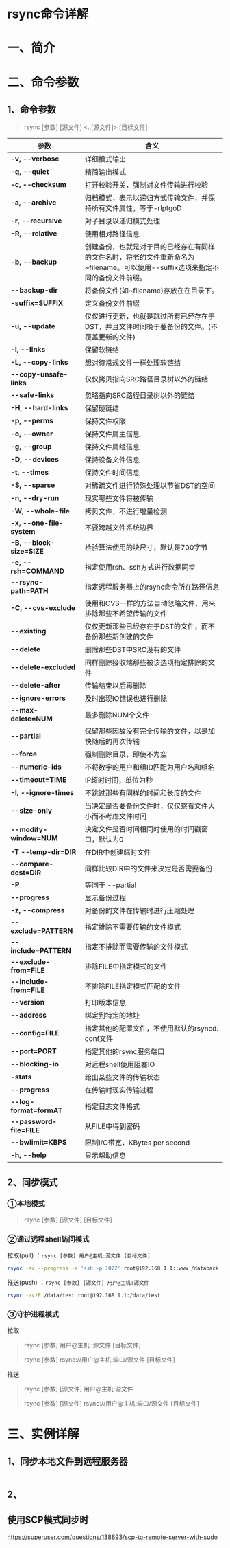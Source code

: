 # rsync命令详解

# 一、简介





# 二、命令参数

## 1、命令参数

>  rsync [参数] [源文件] <..[源文件]> [目标文件]

| 参数            | 含义                                                 |
| -------------- | ------------------------------------------------------------ |
| **-v, --verbose** | 详细模式输出 |
| **-q, --quiet** | 精简输出模式 |
| **-c, --checksum** | 打开校验开关，强制对文件传输进行校验 |
| **-a, --archive** | 归档模式，表示以递归方式传输文件，并保持所有文件属性，等于-rlptgoD |
| **-r, --recursive** | 对子目录以递归模式处理 |
| **-R, --relative** | 使用相对路径信息 |
| **-b, --backup** | 创建备份，也就是对于目的已经存在有同样的文件名时，将老的文件重新命名为~filename。可以使用--suffix选项来指定不同的备份文件前缀。 |
| **--backup-dir** | 将备份文件(如~filename)存放在在目录下。 |
| **-suffix=SUFFIX** | 定义备份文件前缀 |
| **-u, --update** | 仅仅进行更新，也就是跳过所有已经存在于DST，并且文件时间晚于要备份的文件。(不覆盖更新的文件) |
| **-l, --links** | 保留软链结 |
| **-L, --copy-links** | 想对待常规文件一样处理软链结 |
| **--copy-unsafe-links** | 仅仅拷贝指向SRC路径目录树以外的链结 |
| **--safe-links** | 忽略指向SRC路径目录树以外的链结 |
| **-H, --hard-links** | 保留硬链结 |
| **-p, --perms** | 保持文件权限 |
| **-o, --owner** | 保持文件属主信息 |
| **-g, --group** | 保持文件属组信息 |
| **-D, --devices** | 保持设备文件信息 |
| **-t, --times** | 保持文件时间信息 |
| **-S, --sparse** | 对稀疏文件进行特殊处理以节省DST的空间 |
| **-n, --dry-run** | 现实哪些文件将被传输 |
| **-W, --whole-file** | 拷贝文件，不进行增量检测 |
| **-x, --one-file-system** | 不要跨越文件系统边界 |
| **-B, --block-size=SIZE** | 检验算法使用的块尺寸，默认是700字节 |
| **-e, --rsh=COMMAND** | 指定使用rsh、ssh方式进行数据同步 |
| **--rsync-path=PATH** | 指定远程服务器上的rsync命令所在路径信息 |
| **-C, --cvs-exclude** | 使用和CVS一样的方法自动忽略文件，用来排除那些不希望传输的文件 |
| **--existing** | 仅仅更新那些已经存在于DST的文件，而不备份那些新创建的文件 |
| **--delete** | 删除那些DST中SRC没有的文件 |
| **--delete-excluded** | 同样删除接收端那些被该选项指定排除的文件 |
| **--delete-after** | 传输结束以后再删除 |
| **--ignore-errors** | 及时出现IO错误也进行删除 |
| **--max-delete=NUM** | 最多删除NUM个文件 |
| **--partial** | 保留那些因故没有完全传输的文件，以是加快随后的再次传输 |
| **--force** | 强制删除目录，即使不为空 |
| **--numeric-ids** | 不将数字的用户和组ID匹配为用户名和组名 |
| **--timeout=TIME** | IP超时时间，单位为秒 |
| **-I, --ignore-times** | 不跳过那些有同样的时间和长度的文件 |
| **--size-only** | 当决定是否要备份文件时，仅仅察看文件大小而不考虑文件时间 |
| **--modify-window=NUM** | 决定文件是否时间相同时使用的时间戳窗口，默认为0 |
| **-T --temp-dir=DIR** | 在DIR中创建临时文件 |
| **--compare-dest=DIR** | 同样比较DIR中的文件来决定是否需要备份 |
| **-P** | 等同于 --partial |
| **--progress** | 显示备份过程 |
| **-z, --compress** | 对备份的文件在传输时进行压缩处理 |
| **--exclude=PATTERN** | 指定排除不需要传输的文件模式 |
| **--include=PATTERN** | 指定不排除而需要传输的文件模式 |
| **--exclude-from=FILE** | 排除FILE中指定模式的文件 |
| **--include-from=FILE** | 不排除FILE指定模式匹配的文件 |
| **--version** | 打印版本信息 |
| **--address** | 绑定到特定的地址 |
| **--config=FILE** | 指定其他的配置文件，不使用默认的rsyncd.                           conf文件 |
| **--port=PORT** | 指定其他的rsync服务端口 |
| **--blocking-io** | 对远程shell使用阻塞IO |
| **-stats** | 给出某些文件的传输状态 |
| **--progress** | 在传输时现实传输过程 |
| **--log-format=formAT** | 指定日志文件格式 |
| **--password-file=FILE** | 从FILE中得到密码 |
| **--bwlimit=KBPS** | 限制I/O带宽，KBytes per second |
| **-h, --help** | 显示帮助信息 |

## 2、同步模式

### ①本地模式

> rsync [参数] [源文件] [目标文件]

### ②通过远程shell访问模式

拉取(pull) ：`rsync [参数] 用户@主机:源文件 [目标文件]`

```bash
rsync -av --progress -e 'ssh -p 1022' root@192.168.1.1::www /databack
```

推送(push) ：`rsync [参数] [源文件] 用户@主机:源文件`

```bash
rsync -avzP /data/test root@192.168.1.1:/data/test 
```

### ③守护进程模式

拉取 

> rsync [参数] 用户@主机::源文件 [目标文件]
>
> rsync [参数] rsync://用户@主机:端口/源文件 [目标文件]

推送 

> rsync [参数] [源文件] 用户@主机:源文件
>
> rsync [参数] [源文件] rsync://用户@主机:端口/源文件 [目标文件]

# 三、实例详解

## 1、同步本地文件到远程服务器

```bash

```

## 2、



## 使用SCP模式同步时

https://superuser.com/questions/138893/scp-to-remote-server-with-sudo





